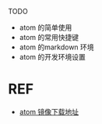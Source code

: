 

TODO

- atom 的简单使用
- atom 的常用快捷键
- atom 的markdown 环境
- atom 的开发环境设置



# REF
- [atom 镜像下载地址](https://cnpmjs.org/mirrors/atom)
